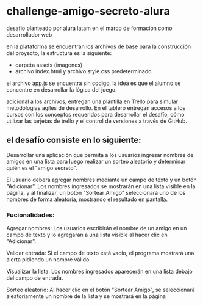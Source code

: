 # challenge-amigo-secreto-alura
desafio planteado por alura latam en el marco de formacion como desarrollador web

en la plataforma se encuentran los archivos de base para la construcción del proyecto, la estructura es la siguiente:
- carpeta assets (imagenes)
- archivo index.html y archivo style.css predeterminado

el archivo app.js se encuentra sin codigo, la idea es que el alumno se concentre en desarrollar la lógica del juego.

adicional a los archivos, entregan una plantilla en Trello para simular metodologías agiles de desarrollo. En el tablero entregan accesos a los cursos con los conceptos requeridos para desarrollar el desafío, cómo utilizar las tarjetas de trello y el control de versiones a través de GitHub.


## el desafío consiste en lo siguiente:
Desarrollar una aplicación que permita a los usuarios ingresar nombres de amigos en una lista para luego realizar un sorteo aleatorio y determinar quién es el "amigo secreto".

El usuario deberá agregar nombres mediante un campo de texto y un botón "Adicionar". Los nombres ingresados se mostrarán en una lista visible en la página, y al finalizar, un botón "Sortear Amigo" seleccionará uno de los nombres de forma aleatoria, mostrando el resultado en pantalla.

### Fucionalidades:
Agregar nombres: Los usuarios escribirán el nombre de un amigo en un campo de texto y lo agregarán a una lista visible al hacer clic en "Adicionar".

Validar entrada: Si el campo de texto está vacío, el programa mostrará una alerta pidiendo un nombre válido.

Visualizar la lista: Los nombres ingresados aparecerán en una lista debajo del campo de entrada.

Sorteo aleatorio: Al hacer clic en el botón "Sortear Amigo", se seleccionará aleatoriamente un nombre de la lista y se mostrará en la página